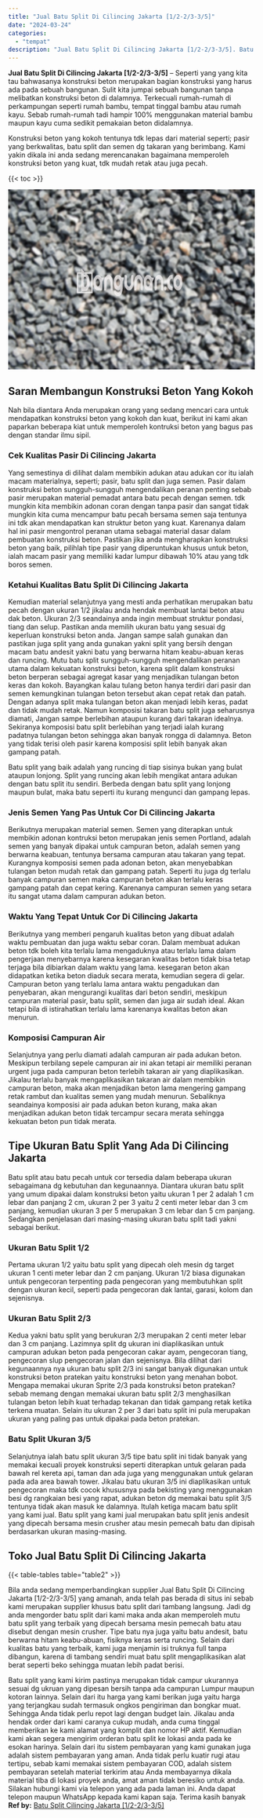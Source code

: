 ```yaml
---
title: "Jual Batu Split Di Cilincing Jakarta [1/2-2/3-3/5]"
date: "2024-03-24"
categories: 
  - "tempat"
description: "Jual Batu Split Di Cilincing Jakarta [1/2-2/3-3/5]. Batu split yang kami kirim pastinya merupakan tidak campur ukurannya sesuai dg ukruan yang dipesan bersih..."
---
```


**Jual Batu Split Di Cilincing Jakarta \[1/2-2/3-3/5\]** – Seperti yang yang kita tau bahwasanya konstruksi beton merupakan bagian konstruksi yang harus ada pada sebuah bangunan. Sulit kita jumpai sebuah bangunan tanpa melibatkan konstruksi beton di dalamnya. Terkecuali rumah-rumah di perkampungan seperti rumah bambu, tempat tinggal bambu atau rumah kayu. Sebab rumah-rumah tadi hampir 100% menggunakan material bambu maupun kayu cuma sedikit pemakaian beton didalamnya.

Konstruksi beton yang kokoh tentunya tdk lepas dari material seperti; pasir yang berkwalitas, batu split dan semen dg takaran yang berimbang. Kami yakin dikala ini anda sedang merencanakan bagaimana memperoleh konstruksi beton yang kuat, tdk mudah retak atau juga pecah.

{{< toc >}}

![Jual Batu Split Di Cilincing Jakarta [1/2-2/3-3/5]](/images/jual-batu-split-18.png)

## Saran Membangun Konstruksi Beton Yang Kokoh

Nah bila diantara Anda merupakan orang yang sedang mencari cara untuk mendapatkan konstruksi beton yang kokoh dan kuat, berikut ini kami akan paparkan beberapa kiat untuk memperoleh kontruksi beton yang bagus pas dengan standar ilmu sipil.

### Cek Kualitas Pasir Di Cilincing Jakarta

Yang semestinya di dilihat dalam membikin adukan atau adukan cor itu ialah macam materialnya, seperti; pasir, batu split dan juga semen. Pasir dalam konstruksi beton sungguh-sungguh mengendalikan peranan penting sebab pasir merupakan material pemadat antara batu pecah dengan semen. tdk mungkin kita membikin adonan coran dengan tanpa pasir dan sangat tidak mungkin kita cuma mencampur batu pecah bersama semen saja tentunya ini tdk akan mendapatkan kan struktur beton yang kuat. Karenanya dalam hal ini pasir mengontrol peranan utama sebagai material dasar dalam pembuatan konstruksi beton. Pastikan jika anda mengharapkan konstruksi beton yang baik, pilihlah tipe pasir yang diperuntukan khusus untuk beton, ialah macam pasir yang memiliki kadar lumpur dibawah 10% atau yang tdk boros semen.

### Ketahui Kualitas Batu Split Di Cilincing Jakarta

Kemudian material selanjutnya yang mesti anda perhatikan merupakan batu pecah dengan ukuran 1/2 jikalau anda hendak membuat lantai beton atau dak beton. Ukuran 2/3 seandainya anda ingin membuat struktur pondasi, tiang dan selup. Pastikan anda memilih ukuran batu yang sesuai dg keperluan konstruksi beton anda. Jangan sampe salah gunakan dan pastikan juga split yang anda gunakan yakni split yang bersih dengan macam batu andesit yakni batu yang berwarna hitam keabu-abuan keras dan runcing. Mutu batu split sungguh-sungguh mengendalikan peranan utama dalam kekuatan konstruksi beton, karena split dalam konstruksi beton berperan sebagai agregat kasar yang menjadikan tulangan beton keras dan kokoh. Bayangkan kalau tulang beton hanya terdiri dari pasir dan semen kemungkinan tulangan beton tersebut akan cepat retak dan patah. Dengan adanya split maka tulangan beton akan menjadi lebih keras, padat dan tidak mudah retak. Namun komposisi takaran batu split juga seharusnya diamati, Jangan sampe berlebihan ataupun kurang dari takaran idealnya. Sekiranya komposisi batu split berlebihan yang terjadi ialah kurang padatnya tulangan beton sehingga akan banyak rongga di dalamnya. Beton yang tidak terisi oleh pasir karena komposisi split lebih banyak akan gampang patah.

Batu split yang baik adalah yang runcing di tiap sisinya bukan yang bulat ataupun lonjong. Split yang runcing akan lebih mengikat antara adukan dengan batu split itu sendiri. Berbeda dengan batu split yang lonjong maupun bulat, maka batu seperti itu kurang mengunci dan gampang lepas.

### Jenis Semen Yang Pas Untuk Cor Di Cilincing Jakarta

Berikutnya merupakan material semen. Semen yang diterapkan untuk membikin adonan kontruksi beton merupakan jenis semen Portland, adalah semen yang banyak dipakai untuk campuran beton, adalah semen yang berwarna keabuan, tentunya bersama campuran atau takaran yang tepat. Kurangnya komposisi semen pada adonan beton, akan menyebabkan tulangan beton mudah retak dan gampang patah. Seperti itu juga dg terlalu banyak campuran semen maka campuran beton akan terlalu keras gampang patah dan cepat kering. Karenanya campuran semen yang setara itu sangat utama dalam campuran adukan beton.

### Waktu Yang Tepat Untuk Cor Di Cilincing Jakarta

Berikutnya yang memberi pengaruh kualitas beton yang dibuat adalah waktu pembuatan dan juga waktu sebar coran. Dalam membuat adukan beton tdk boleh kita terlalu lama mengaduknya atau terlalu lama dalam pengerjaan menyebarnya karena kesegaran kwalitas beton tidak bisa tetap terjaga bila dibiarkan dalam waktu yang lama. kesegaran beton akan didapatkan ketika beton diaduk secara merata, kemudian segera di gelar. Campuran beton yang terlalu lama antara waktu pengadukan dan penyebaran, akan mengurangi kualitas dari beton sendiri, meskipun campuran material pasir, batu split, semen dan juga air sudah ideal. Akan tetapi bila di istirahatkan terlalu lama karenanya kwalitas beton akan menurun.

### Komposisi Campuran Air

Selanjutnya yang perlu diamati adalah campuran air pada adukan beton. Meskipun terbilang sepele campuran air ini akan tetapi air memiliki peranan urgent juga pada campuran beton terlebih takaran air yang diaplikasikan. Jikalau terlalu banyak mengaplikasikan takaran air dalam membikin campuran beton, maka akan menjadikan beton lama mengering gampang retak rambut dan kualitas semen yang mudah menurun. Sebaliknya seandainya komposisi air pada adukan beton kurang, maka akan menjadikan adukan beton tidak tercampur secara merata sehingga kekuatan beton pun tidak merata.

## Tipe Ukuran Batu Split Yang Ada Di Cilincing Jakarta

Batu split atau batu pecah untuk cor tersedia dalam beberapa ukuran sebagaimana dg kebutuhan dan kegunaannya. Diantara ukuran batu split yang umum dipakai dalam konstruksi beton yaitu ukuran 1 per 2 adalah 1 cm lebar dan panjang 2 cm, ukuran 2 per 3 yaitu 2 centi meter lebar dan 3 cm panjang, kemudian ukuran 3 per 5 merupakan 3 cm lebar dan 5 cm panjang. Sedangkan penjelasan dari masing-masing ukuran batu split tadi yakni sebagai berikut.

### Ukuran Batu Split 1/2

Pertama ukuran 1/2 yaitu batu split yang dipecah oleh mesin dg target ukuran 1 centi meter lebar dan 2 cm panjang. Ukuran 1/2 biasa digunakan untuk pengecoran terpenting pada pengecoran yang membutuhkan split dengan ukuran kecil, seperti pada pengecoran dak lantai, garasi, kolom dan sejenisnya.

### Ukuran Batu Split 2/3

Kedua yakni batu split yang berukuran 2/3 merupakan 2 centi meter lebar dan 3 cm panjang. Lazimnya split dg ukuran ini diaplikasikan untuk campuran adukan beton pada pengecoran cakar ayam, pengecoran tiang, pengecoran slup pengecoran jalan dan sejenisnya. Bila dilihat dari kegunaannya nya ukuran batu split 2/3 ini sangat banyak digunakan untuk konstruksi beton pratekan yaitu konstruksi beton yang menahan bobot. Mengapa memakai ukuran Sprite 2/3 pada konstruksi beton pratekan? sebab memang dengan memakai ukuran batu split 2/3 menghasilkan tulangan beton lebih kuat terhadap tekanan dan tidak gampang retak ketika terkena muatan. Selain itu ukuran 2 per 3 dari batu split ini pula merupakan ukuran yang paling pas untuk dipakai pada beton pratekan.

### Batu Split Ukuran 3/5

Selanjutnya ialah batu split ukuran 3/5 tipe batu split ini tidak banyak yang memakai kecuali proyek konstruksi seperti diterapkan untuk gelaran pada bawah rel kereta api, taman dan ada juga yang menggunakan untuk gelaran pada ada area bawah tower. Jikalau batu ukuran 3/5 ini diaplikasikan untuk pengecoran maka tdk cocok khususnya pada bekisting yang menggunakan besi dg rangkaian besi yang rapat, adukan beton dg memakai batu split 3/5 tentunya tidak akan masuk ke dalamnya. Itulah ketiga macam batu split yang kami jual. Batu split yang kami jual merupakan batu split jenis andesit yang dipecah bersama mesin crusher atau mesin pemecah batu dan dipisah berdasarkan ukuran masing-masing.

## Toko Jual Batu Split Di Cilincing Jakarta

{{< table-tables table="table2" >}}

Bila anda sedang memperbandingkan supplier Jual Batu Split Di Cilincing Jakarta \[1/2-2/3-3/5\] yang amanah, anda telah pas berada di situs ini sebab kami merupakan supplier khusus batu split dari tambang langsung. Jadi dg anda mengorder batu split dari kami maka anda akan memperoleh mutu batu split yang terbaik yang dipecah bersama mesin pemecah batu atau disebut dengan mesin crusher. Tipe batu nya juga yaitu batu andesit, batu berwarna hitam keabu-abuan, fisiknya keras serta runcing. Selain dari kualitas batu yang terbaik, kami juga menjamin isi truknya full tanpa dibangun, karena di tambang sendiri muat batu split mengaplikasikan alat berat seperti beko sehingga muatan lebih padat berisi.

Batu split yang kami kirim pastinya merupakan tidak campur ukurannya sesuai dg ukruan yang dipesan bersih tanpa ada campuran Lumpur maupun kotoran lainnya. Selain dari itu harga yang kami berikan juga yaitu harga yang terjangkau sudah termasuk ongkos pengiriman dan bongkar muat. Sehingga Anda tidak perlu repot lagi dengan budget lain. Jikalau anda hendak order dari kami caranya cukup mudah, anda cuma tinggal memberikan ke kami alamat yang komplit dan nomor HP aktif. Kemudian kami akan segera mengirim orderan batu split ke lokasi anda pada ke esokan harinya. Selain dari itu sistem pembayaran yang kami gunakan juga adalah sistem pembayaran yang aman. Anda tidak perlu kuatir rugi atau tertipu, sebab kami memakai sistem pembayaran COD, adalah sistem pembayaran setelah material terkirim atau Anda membayarnya dikala material tiba di lokasi proyek anda, amat aman tidak beresiko untuk anda. Silakan hubungi kami via telepon yang ada pada laman ini. Anda dapat telepon maupun WhatsApp kepada kami kapan saja. Terima kasih banyak
**Ref by:** [Batu Split Cilincing Jakarta [1/2-2/3-3/5]](https://id.wikipedia.org/wiki/Batu)
